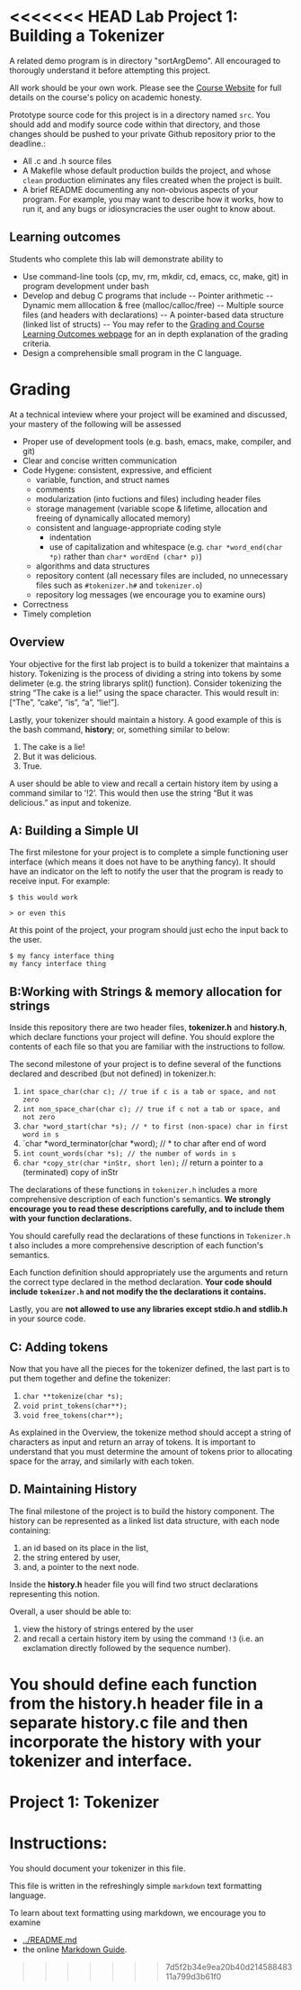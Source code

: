 <<<<<<< HEAD
Lab Project 1: Building a Tokenizer
===================================
A related demo program is in directory "sortArgDemo".  All encouraged
to thorougly understand it before attempting this project.

All work should be your own work. Please see the [Course Website](https://sites.google.com/site/arch1utep/home#TOC-Academic-Honesty) for full details on the course's policy on academic honesty.

Prototype source code for this project is in a  directory named `src`.
You should add and modify source code within that directory, and those
changes should be pushed to your private Github repository prior to
the deadline.:  
- All .c and .h source files
- A Makefile whose default production builds the project, and whose
`clean` production eliminates any files created when the project is
built.
- A brief README documenting any non-obvious aspects of your program.  For example, you may want to describe how it works, how to run it, and any bugs or idiosyncracies the user ought to know about.

## Learning outcomes

Students who complete this lab will demonstrate ability to
- Use command-line tools (cp, mv, rm, mkdir, cd, emacs, cc, make, git) in program development under bash
- Develop and debug C programs that include 
-- Pointer arithmetic 
-- Dynamic mem alllocation & free (malloc/calloc/free) 
-- Multiple source files (and headers with declarations)
-- A pointer-based data structure (linked list of structs)
-- You may refer to the [Grading and Course Learning Outcomes webpage](https://sites.google.com/site/arch1utep/course-learning-outcomes) for an in depth explanation of the grading criteria.
- Design a comprehensible small program in the C language. 

# Grading 

At a technical inteview where your project will be examined and discussed, your mastery of the following will be assessed 

- Proper use of development tools (e.g. bash, emacs, make, compiler,
  and git) 
- Clear and concise written communication 
- Code Hygene: consistent, expressive, and efficient
    - variable, function, and struct names
    - comments
    - modularization (into fuctions and files) including header files
    - storage management (variable scope & lifetime, allocation and
      freeing of dynamically allocated memory)
    - consistent and language-appropriate coding style
       - indentation
       - use of capitalization and whitespace (e.g. `char *word_end(char *p)` 
         rather than `char* wordEnd (char* p)`)
    - algorithms and data structures
    - repository content (all necessary files are included, no
      unnecessary files such as `#tokenizer.h#` and `tokenizer.o`)
    - repository log messages (we encourage you to examine ours)
- Correctness
- Timely completion

## Overview
Your objective for the first lab project is to build a tokenizer that
maintains a history. Tokenizing is the process of dividing a string into
tokens by some delimeter (e.g. the string librarys split() function).
Consider tokenizing the string “The cake is a lie!” using the space
character. This would result in: \[“The”, “cake”, “is”, “a”, “lie!”\].

Lastly, your tokenizer should maintain a history. A good example of this
is the bash command, **history**; or, something similar to below:

1.  The cake is a lie!
2.  But it was delicious.
3.  True.

A user should be able to view and recall a certain history item by using a command
similar to ’!2’. This would then use the string “But it was delicious.” as input and
tokenize.

## A: Building a Simple UI
The first milestone for your project is to complete a simple functioning
user interface (which means it does not have to be anything fancy). It
should have an indicator on the left to notify the user that the program
is ready to receive input. For example:

`$ this would work`

`> or even this`

At this point of the project, your program should just echo the input
back to the user.

```
$ my fancy interface thing
my fancy interface thing
```

## B:Working with Strings & memory allocation for strings
Inside this repository there are two header files, **tokenizer.h** and **history.h**, 
which declare functions your project will define. You should explore the
contents of each file so that you are familiar with the instructions to
follow.

The second milestone of your project is to define several of the
functions declared and described (but not defined) in tokenizer.h:

1.  `int space_char(char c); // true if c is a tab or space, and not zero`
2.  `int non_space_char(char c); // true if c not a tab or space, and not zero`
3.  `char *word_start(char *s); // * to first (non-space) char in first word in s`
4.  `char *word_terminator(char *word);   // * to char after end of word
5.  `int count_words(char *s); // the number of words in s`
6.  `char *copy_str(char *inStr, short len);` // return a pointer to a (terminated) copy of inStr 

The declarations of these functions in `tokenizer.h` includes a more
comprehensive description of each function's semantics.  **We strongly
encourage you to read these descriptions carefully, and to include
them with your function declarations.**

You should carefully read the declarations of these functions in `Tokenizer.h` t
 also includes a more comprehensive description of each function's semantics.  

Each function definition should appropriately use the arguments and
return the correct type declared in the method declaration. **Your code should include `tokenizer.h` and not modify the the declarations it contains.** 

Lastly, you are **not allowed to use any libraries except stdio.h and stdlib.h**
in your source code.

## C: Adding tokens
Now that you have all the pieces for the tokenizer defined, the last
part is to put them together and define the tokenizer:

1.  `char **tokenize(char *s);`
2.  `void print_tokens(char**);`
3.  `void free_tokens(char**);`

As explained in the Overview, the tokenize method should accept a string
of characters as input and return an array of tokens. It is important to
understand that you must determine the amount of tokens prior to
allocating space for the array, and similarly with each token.

## D. Maintaining History
The final milestone of the project is to build the history component.
The history can be represented as a linked list data structure, with
each node containing:

1.  an id based on its place in the list,
2.  the string entered by user,
3.  and, a pointer to the next node.

Inside the **history.h** header file you will find two struct
declarations representing this notion.

Overall, a user should be able to: 

1. view the history of strings entered by the user 
2. and recall a certain history item by using the command 
   `!3` (i.e. an exclamation directly followed by the sequence number).

You should define each function from the **history.h** header file in
a separate history.c file and then incorporate the history with your
tokenizer and interface.
=======
Project 1: Tokenizer
====================
# Instructions:

You should document your tokenizer in this file.

This file is written in the refreshingly simple `markdown` text
formatting language.

To learn about text formatting using markdown, we encourage you to examine 
 - [../README.md](../README.md)
 - the online [Markdown Guide](https://www.markdownguide.org/).
>>>>>>> 7d5f2b34e9ea20b40d21458848311a799d3b61f0
